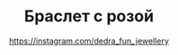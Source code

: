 ---
title: Браслет с розой
description: трёхрядный браслет из жёлтого и красного бисера и бусин, с металлической красной розой
author: https://instagram.com/dedra_fun_jewellery
cost: 6000₸
---
